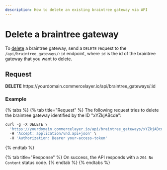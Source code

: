 ```yaml
---
description: How to delete an existing braintree gateway via API
---
```


# Delete a braintree gateway

To <a href="https://docs.commercelayer.io/developers/deleting-resources" target="_blank">delete</a> a braintree gateway, send a `DELETE` request to the `/api/braintree_gateways/:id` endpoint, where `id` is the id of the braintree gateway that you want to delete.

## Request

**DELETE** https://<i></i>yourdomain.commercelayer.io/api/braintree_gateways/:id

### Example

{% tabs %}
{% tab title="Request" %}
The following request tries to delete the braintree gateway identified by the ID "xYZkjABcde":

```javascript
curl -g -X DELETE \
  'https://yourdomain.commercelayer.io/api/braintree_gateways/xYZkjABcde' \
  -H 'Accept: application/vnd.api+json' \
  -H 'Authorization: Bearer your-access-token'
```
{% endtab %}

{% tab title="Response" %}
On success, the API responds with a `204 No Content` status code.
{% endtab %}
{% endtabs %}

